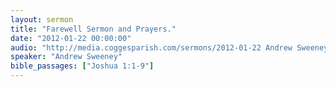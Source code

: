 ```yaml
---
layout: sermon
title: "Farewell Sermon and Prayers."
date: "2012-01-22 00:00:00"
audio: "http://media.coggesparish.com/sermons/2012-01-22 Andrew Sweeney.mp3"
speaker: "Andrew Sweeney"
bible_passages: ["Joshua 1:1-9"]
---
```

